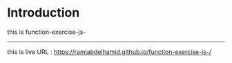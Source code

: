# Introduction

this is function-exercise-js-

---

this is live URL : https://ramiabdelhamid.github.io/function-exercise-js-/
